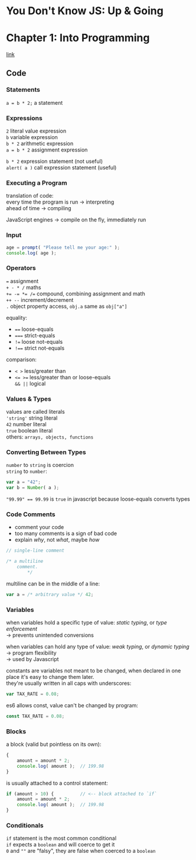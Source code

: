 # You Don't Know JS: Up & Going
# Chapter 1: Into Programming
[link](https://github.com/getify/You-Dont-Know-JS/blob/master/up%20%26%20going/ch1.md)

## Code

### Statements

`a = b * 2;` a statement

### Expressions

`2` literal value expression  
`b` variable expression  
`b * 2` arithmetic expression  
`a = b * 2` assignment expression  

`b * 2` expression statement (not useful)  
`alert( a )` call expression statement (useful)

### Executing a Program

translation of code:  
every time the program is run -> interpreting  
ahead of time -> compiling  

JavaScript engines -> compile on the fly, immediately run

### Input

```js
age = prompt( "Please tell me your age:" );
console.log( age );
```

### Operators

`=` assignment  
`+ - * /` maths  
`+= -= *= /=` compound, combining assignment and math  
`++ --` increment/decrement  
`.` object property access, `obj.a` same as `obj["a"]`  

equality:  
* `==` loose-equals  
* `===` strict-equals  
* `!=` loose not-equals  
* `!==` strict not-equals  

comparison:  
* `< >` less/greater than  
* `<= >=` less/greater than or loose-equals  
`&& ||` logical  

### Values & Types

values are called literals  
`'string'` string literal  
`42` number literal  
`true` boolean literal  
others: `arrays, objects, functions`  

### Converting Between Types

`number` to `string` is coercion  
`string` to `number`:  
```js
var a = "42";
var b = Number( a );
```
`"99.99" == 99.99` is `true` in javascript because loose-equals converts types  

### Code Comments

* comment your code
* too many comments is a sign of bad code
* explain *why*, not *what*, maybe *how*

```js
// single-line comment

/* a multiline
    comment.
        */
```

multiline can be in the middle of a line:  
```js
var a = /* arbitrary value */ 42;
```

### Variables

when variables hold a specific type of value: *static typing*, or *type enforcement*  
-> prevents unintended conversions  

when variables can hold any type of value: *weak typing*, or *dynamic typing*  
-> program flexibility  
-> used by Javascript  

constants are variables not meant to be changed, when declared in one place it's easy to change them later.  
they're usually written in all caps with underscores:  
```js
var TAX_RATE = 0.08;
```
es6 allows const, value can't be changed by program:  
```js
const TAX_RATE = 0.08;
```

### Blocks

a block (valid but pointless on its own):  
```js
{
	amount = amount * 2;
	console.log( amount );	// 199.98
}
```

is usually attached to a control statement:  
```js
if (amount > 10) {			// <-- block attached to `if`
	amount = amount * 2;
	console.log( amount );	// 199.98
}
```

### Conditionals

`if` statement is the most common conditional  
`if` expects a `boolean` and will coerce to get it  
`0` and `""` are "falsy", they are false when coerced to a `boolean`  
